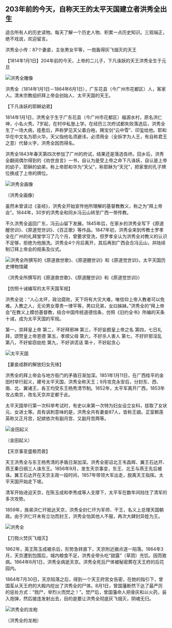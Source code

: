 ## 203年前的今天，自称天王的太平天国建立者洪秀全出生

适合所有人的历史读物。每天了解一个历史人物、积累一点历史知识。三观端正，绝不戏说，欢迎留言。  

洪秀全小传：87个妻妾，主张男女平等，一炮轰得灰飞烟灭的天王

【1814年1月1日】204年前的今天，上帝的二儿子，下凡诛妖的天王洪秀全生于元旦

![洪秀全雕像](洪秀全雕像.jpg)

洪秀全（1814年1月1日－1864年6月1日），广东花县（今广州市花都区）人，客家人。清末宗教组织拜上帝会创始人、太平天国的天王。

【下凡诛妖的耶稣幼弟】

1814年1月1日，洪秀全于生于广东花县（今广州市花都区）福源水村，原名洪仁坤，小名火秀。7岁起，在村中私塾上学。在经历三次府试都失败落选后，洪秀全生了一场大病，痊愈后，声称梦见天父着白袍，赐宝剑“云中雪”、印玺给他。耶和华在中文名为耶火华，天父指他名须避讳，必须用全（全拆字为人王，有自称君王之意）代替火字，洪秀全因而得名。

洪秀全1843年春天第四次参加了广州的府试，结果还是落选告终。回乡后，洪秀全翻阅偶尔得到的《劝世良言》一书，自认为是受上帝之命下凡诛妖，自认是上帝的幼子，耶稣的幼弟，称上帝耶和华为“天父”，称耶稣为“天兄”，把家里的孔子牌位换成了上帝的牌位。

![洪秀全画像](洪秀全画像.jpg)

（洪秀全画像）

虽然未曾读过《圣经》，洪秀全开始宣传他所理解的基督教教义，称之为“拜上帝会”。1844年，30岁的洪秀全和同乡冯云山转至广西一带传教。

不久洪秀全返回广东，冯云山留下发展。1845年后，在家乡的洪秀全写下《原道醒世训》、《原道觉世训》、《百正歌》等作品。1847年初，洪秀全来到传教士罗孝全在广州的礼拜堂学习了几个月，曾要求受洗，但罗孝全认为洪秀全对教义的认识不足够，拒绝为他施洗。洪秀全4个月后离开，其后再到广西会合冯云山，并陆续制订拜上帝会的规条及仪式。

![洪秀全所撰写的《原道救世歌》、《原道醒世训》和《原道觉世训》，太平天国历史博物馆藏](洪秀全所撰写的《原道救世歌》、《原道醒世训》和《原道觉世训》，太平天国历史博物馆藏.JPG)

（洪秀全所撰写的《原道救世歌》、《原道醒世训》和《原道觉世训》）

【仿照十诫编写的太平天国军规】

洪秀全说：“人心太坏，政治腐败，天下将有大灾大难，唯信仰上帝入教者可以免难。入教之人，无论男女尊贵一律平等，男曰兄弟，女曰姊妹。”洪秀全的“拜上帝会”在教义上模仿基督教，结合中国传统道德信条，仿照《旧约全书》所编的天条十诫，成为太平天国的军规。

第一，崇拜皇上帝
第二，不好拜邪神
第三，不好妄题皇上帝之名
第四，七日礼拜，颂赞皇上帝恩德
第五，孝顺父母
第六，不好杀人害人
第七，不好奸邪淫乱
第八，不好偷窃劫抢
第九，不好讲谎话
第十，不好起贪心

![太平天国](太平天国.jpeg)

【妻妾成群的解放妇女先锋】

洪秀全的拜上帝会与地方衙门的矛盾日渐加深。1851年1月11日，在广西桂平的金田村举行起义，建号太平天国，洪秀全称天王；9月攻克永安后，分封东、西、南、北、翼诸王，各王均受东王杨秀清节制。1852年，太平军离开广西，1853年攻占南京，改名天京并定都于此。

太平天国举行第一次科举考试时，有史以来第一次特为妇女设立女科，拔取了女状元、女进士等。具有讽刺意味的是，洪秀全共有妻妾87人，皆称王娘。正室赖莲英称又正月宫，妃嫔依次有副月宫、又副月宫两等。

![金田起义](金田起义.jpg)

（金田起义）

【天京事变盛极而衰】

天王洪秀全与东王杨秀清的矛盾日渐加深。洪秀全密诏北王韦昌辉、翼王石达开、燕王秦日纲三人诛东王。1856年9月，发生天京事变，东王、北王与燕王先后被诛。翼王石达开在天京主政一段时间，1857年带领大军出走，脱离天王指挥。太平天国开始走下坡。

清军开始进迫天京，在陈玉成和李秀成等人支撑下，太平军在数年间挡住了清军的多次攻势。

1859年，族弟洪仁玕抵达天京，洪秀全封仁玕为军师、干王，名义上总理天国朝政。由于洪仁玕未有立功而封王，洪秀全怕其他人不服，再次大肆封异姓为王。

![洪秀全](洪秀全.jpg)

【刀戮火焚灰飞烟灭】

1862年，英王陈玉成被杀后，形势急转直下，天京附近据点逐一陷落。1864年3月，天京遭到包围后，城内粮食不足，洪秀全带头吃“甜露”（草团）充饥，因而致病。1864年6月1日，洪秀全病逝天京。洪秀全死后尸体被秘密葬在天王府的后花园内。

1864年7月30日，天京陷落之后，得到一个天王府宫女告密，在她的指引下，曾国荃从天王府的大殿内挖出了洪秀全的尸体。8月1日，曾国藩断然下达了最严厉的惩处方式：“戮尸，举烈火而焚之！”。焚尸后，曾国藩命人把骨灰和以火药，装入炮弹，然后接连发射出去，目的是要让洪秀全彻底灰飞烟灭，阴魂无归。

![洪秀全的龙袍](洪秀全的龙袍.jpg)

（洪秀全的龙袍）